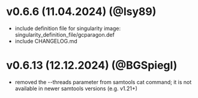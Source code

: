 # v0.6.6 (11.04.2024) (@Isy89)
- include definition file for singularity image: singularity_definition_file/gcparagon.def
- include CHANGELOG.md
# v0.6.13 (12.12.2024) (@BGSpiegl)
- removed the --threads parameter from samtools cat command; it is not available in newer samtools versions (e.g. v1.21+)